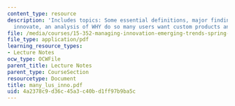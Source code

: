 ```yaml
---
content_type: resource
description: 'Includes topics: Some essential definitions, major finding: many users
  innovate, an analysis of WHY do so many users want custom products and user innovation.'
file: /media/courses/15-352-managing-innovation-emerging-trends-spring-2005/4a2378c9d36c45a3c40bd1ff97b9ba5c_many_lus_inno.pdf
file_type: application/pdf
learning_resource_types:
- Lecture Notes
ocw_type: OCWFile
parent_title: Lecture Notes
parent_type: CourseSection
resourcetype: Document
title: many_lus_inno.pdf
uid: 4a2378c9-d36c-45a3-c40b-d1ff97b9ba5c
---
```

